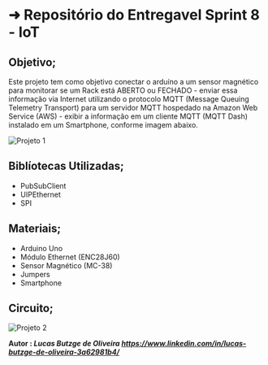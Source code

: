 
# ➜ Repositório do Entregavel Sprint 8 - IoT

## Objetivo;
Este projeto tem como objetivo conectar o arduíno a um sensor magnético para monitorar se um Rack está ABERTO ou FECHADO - enviar essa informação via Internet
utilizando o protocolo MQTT (Message Queuing Telemetry Transport) para um servidor MQTT hospedado na Amazon Web Service (AWS) - exibir a informação 
em um cliente MQTT (MQTT Dash) instalado em um Smartphone, conforme imagem abaixo.

![Projeto 1](https://user-images.githubusercontent.com/78054160/106751642-3763f000-6608-11eb-835d-d35a99a629a1.png)


## Biblíotecas Utilizadas;
- PubSubClient
- UIPEthernet
- SPI


## Materiais;
- Arduino Uno
- Módulo Ethernet (ENC28J60)
- Sensor Magnético (MC-38)
- Jumpers
- Smartphone

## Circuito;

![Projeto 2](https://user-images.githubusercontent.com/78054160/106751865-8f025b80-6608-11eb-964a-313256726413.png)

<b>Autor : <i>Lucas Butzge de Oliveira
  https://www.linkedin.com/in/lucas-butzge-de-oliveira-3a62981b4/
